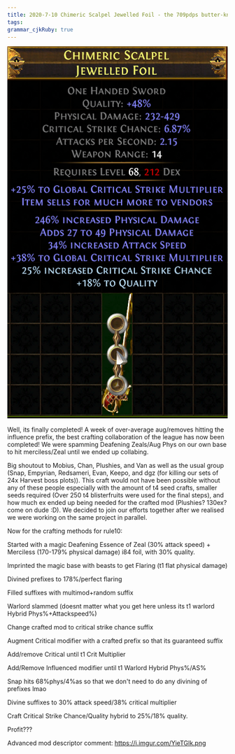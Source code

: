 ```yaml
---
title: 2020-7-10 Chimeric Scalpel Jewelled Foil - the 709pdps butter-knife
tags: 
grammar_cjkRuby: true
---
```


![enter description here](./images/1594339784897.png)

Well, its finally completed! A week of over-average aug/removes hitting the influence prefix, the best crafting collaboration of the league has now been completed! We were spamming Deafening Zeals/Aug Phys on our own base to hit merciless/Zeal until we ended up collabing.

Big shoutout to Mobius, Chan, Plushies, and Van as well as the usual group (Snap, Empyrian, Redsameri, Evan, Keepo, and dgz (for killing our sets of 24x Harvest boss plots)). This craft would not have been possible without any of these people especially with the amount of t4 seed crafts, smaller seeds required (Over 250 t4 blisterfruits were used for the final steps), and how much ex ended up being needed for the crafted mod (Plushies? 130ex? come on dude :D). We decided to join our efforts together after we realised we were working on the same project in parallel.

Now for the crafting methods for rule10:

Started with a magic Deafening Essence of Zeal (30% attack speed) + Merciless (170-179% physical damage) i84 foil, with 30% quality.

Imprinted the magic base with beasts to get Flaring (t1 flat physical damage)

Divined prefixes to 178%/perfect flaring

Filled suffixes with multimod+random suffix

Warlord slammed (doesnt matter what you get here unless its t1 warlord Hybrid Phys%+Attackspeed%)

Change crafted mod to critical strike chance suffix

Augment Critical modifier with a crafted prefix so that its guaranteed suffix

Add/remove Critical until t1 Crit Multiplier

Add/Remove Influenced modifier until t1 Warlord Hybrid Phys%/AS%

Snap hits 68%phys/4%as so that we don't need to do any divining of prefixes lmao

Divine suffixes to 30% attack speed/38% critical multiplier

Craft Critical Strike Chance/Quality hybrid to 25%/18% quality.

Profit???

Advanced mod descriptor comment: https://i.imgur.com/YieTGlk.png